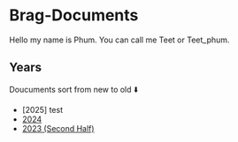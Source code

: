 # Brag-Documents

Hello my name is Phum.
You can call me Teet or Teet_phum.

## Years

Doucuments sort from new to old ⬇️

* [2025] test
* [2024](2024.md)
* [2023 (Second Half)](2023.md)
